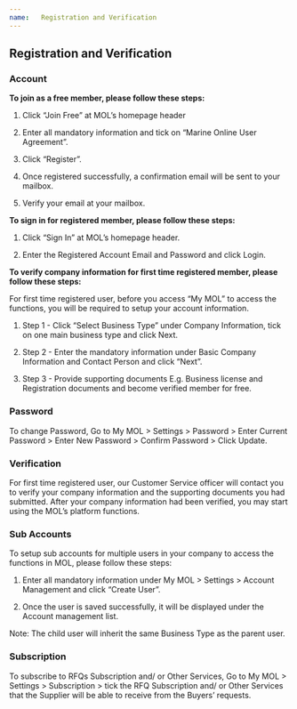 ```yaml
---
name:	Registration and Verification
---
```


## Registration and Verification


###  Account

**To join as a free member, please follow these steps:**

1.	Click “Join Free” at MOL’s homepage header

2.	Enter all mandatory information and tick on “Marine Online User Agreement”.

3.	Click “Register”.

4.	Once registered successfully, a confirmation email will be sent to your mailbox. 

5.	Verify your email at your mailbox. 

**To sign in for registered member, please follow these steps:**

1.	Click “Sign In” at MOL’s homepage header.

2.	Enter the Registered Account Email and Password and click Login.

**To verify company information for first time registered member, please follow these steps:**

For first time registered user, before you access “My MOL” to access the functions, you will be required to setup your account information. 

1.	Step 1 - Click “Select Business Type” under Company Information, tick on one main business type and click Next.

2.	Step 2 - Enter the mandatory information under Basic Company Information and Contact Person and click “Next”.

3.	Step 3 - Provide supporting documents E.g. Business license and Registration documents and become verified member for free.

###  Password

To change Password, Go to My MOL > Settings > Password > Enter Current Password > Enter New Password > Confirm Password > Click Update.

###  Verification

For first time registered user, our Customer Service officer will contact you to verify your company information and the supporting documents you had submitted. After your company information had been verified, you may start using the MOL’s platform functions.

###  Sub Accounts

To setup sub accounts for multiple users in your company to access the functions in MOL, please follow these steps:

1.	Enter all mandatory information under My MOL > Settings > Account Management  and click “Create User”. 

2.	Once the user is saved successfully, it will be displayed under the Account management list.

Note: The child user will inherit the same Business Type as the parent user. 

###  Subscription

To subscribe to RFQs Subscription and/ or Other Services, Go to My MOL > Settings > Subscription > tick the RFQ Subscription and/ or Other Services that the Supplier will be able to receive from the Buyers’ requests.






